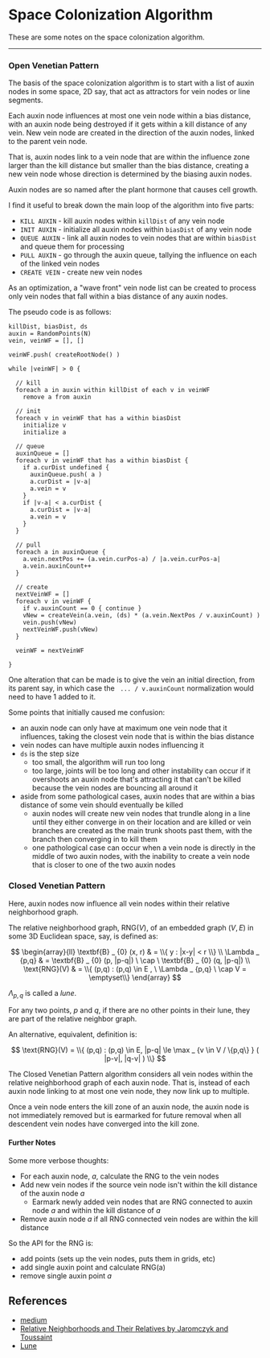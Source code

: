Space Colonization Algorithm
===

These are some notes on the space colonization algorithm.

---

### Open Venetian Pattern

The basis of the space colonization algorithm is to start with
a list of auxin nodes in some space, 2D say, that act as attractors
for vein nodes or line segments.

Each auxin node influences at most one vein node within a bias distance,
with an auxin node being destroyed if it gets within a kill distance of
any vein.
New vein node are created in the direction of the auxin nodes,
linked to the parent vein node.

That is, auxin nodes link to a vein node that are within the influence
zone larger than the kill distance but smaller than the bias distance,
creating a new vein node whose direction is determined by the biasing
auxin nodes.

Auxin nodes are so named after the plant hormone that causes cell
growth.


I find it useful to break down the main loop of the algorithm into five parts:

* `KILL AUXIN` - kill auxin nodes within `killDist` of any vein node
* `INIT AUXIN` - initialize all auxin nodes within `biasDist` of any vein node
* `QUEUE AUXIN` - link all auxin nodes to vein nodes that are within `biasDist` and queue them for processing
* `PULL AUXIN` - go through the auxin queue, tallying the influence on each of the linked vein nodes
* `CREATE VEIN` - create new vein nodes

As an optimization, a "wave front" vein node list can be created to process only vein nodes
that fall within a bias distance of any auxin nodes.


The pseudo code is as follows:

```
killDist, biasDist, ds
auxin = RandomPoints(N)
vein, veinWF = [], []

veinWF.push( createRootNode() )

while |veinWF| > 0 {

  // kill
  foreach a in auxin within killDist of each v in veinWF
    remove a from auxin

  // init
  foreach v in veinWF that has a within biasDist
    initialize v
    initialize a

  // queue
  auxinQueue = []
  foreach v in veinWF that has a within biasDist {
    if a.curDist undefined {
      auxinQueue.push( a )
      a.curDist = |v-a|
      a.vein = v
    }
    if |v-a| < a.curDist {
      a.curDist = |v-a|
      a.vein = v
    }
  }
  
  // pull
  foreach a in auxinQueue {
    a.vein.nextPos += (a.vein.curPos-a) / |a.vein.curPos-a|
    a.vein.auxinCount++
  }

  // create
  nextVeinWF = []
  foreach v in veinWF {
    if v.auxinCount == 0 { continue }
    vNew = createVein(a.vein, (ds) * (a.vein.NextPos / v.auxinCount) )
    vein.push(vNew)
    nextVeinWF.push(vNew)
  }

  veinWF = nextVeinWF

}
```

One alteration that can be made is to give the vein an initial direction,
from its parent say, in which case the ` ... / v.auxinCount` normalization would need to
have 1 added to it.


Some points that initially caused me confusion:

* an auxin node can only have at maximum one vein node that it influences,
  taking the closest vein node that is within the bias distance
* vein nodes can have multiple auxin nodes influencing it
* `ds` is the step size
  - too small, the algorithm will run too long
  - too large, joints will be too long and other instability can occur if it
    overshoots an auxin node that's attracting it that can't be killed because
    the vein nodes are bouncing all around it
* aside from some pathological cases, auxin nodes that are within a bias distance
  of some vein should eventually be killed
  - auxin nodes will create new vein nodes that trundle along in a line until they
    either converge in on their location and are killed or vein branches are created
    as the main trunk shoots past them, with the branch then converging in to kill them
  - one pathological case can occur when a vein node is directly in the middle of two
    auxin nodes, with the inability to create a vein node that is closer to one of
    the two auxin nodes
  

### Closed Venetian Pattern

Here, auxin nodes now influence all vein nodes within their relative neighborhood graph.

The relative neighborhood graph, $\text{RNG}(V)$,
of an embedded graph $(V,E)$ in some 3D Euclidean space, say,
is defined as:

$$
\begin{array}{ll}
\textbf{B} _ {0} (x, r) & = \\{ y : |x-y| < r \\} \\
\Lambda _ {p,q} & = \textbf{B} _ {0} (p, |p-q|) \ \cap \ \textbf{B} _ {0} (q, |p-q|) \\
\text{RNG}(V) & = \\{ (p,q) : (p,q) \in E , \ \Lambda _ {p,q} \ \cap V = \emptyset\\}
\end{array}
$$

$\Lambda _ {p,q}$ is called a *lune*.

For any two points, $p$ and $q$, if there are no other points in their lune, they are part
of the relative neighbor graph.

An alternative, equivalent, definition is:

$$
\text{RNG}(V) = \\{ (p,q) : (p,q) \in E, |p-q| \le \max  _ {v \in V / \{p,q\} } ( |p-v|, |q-v| ) \\}
$$

The Closed Venetian Pattern algorithm considers all vein nodes within the relative neighborhood
graph of each auxin node.
That is, instead of each auxin node linking to at most one vein node, they now link up to multiple.

Once a vein node enters the kill zone of an auxin node, the auxin node is not immediately removed
but is earmarked for future removal when all descendent vein nodes have converged into the kill zone.


#### Further Notes

Some more verbose thoughts:

* For each auxin node, $a$, calculate the RNG to the vein nodes
* Add new vein nodes if the source vein node isn't within the kill distance of the auxin
  node $a$
  - Earmark newly added vein nodes that are RNG connected to auxin node $a$ and within the
    kill distance of $a$
* Remove auxin node $a$ if all RNG connected vein nodes are within the kill distance

So the API for the RNG is:

* add points (sets up the vein nodes, puts them in grids, etc)
* add single auxin point and calculate RNG(a)
* remove single auxin point $a$

References
---

* [medium](https://medium.com/@jason.webb/space-colonization-algorithm-in-javascript-6f683b743dc5)
* [Relative Neighborhoods and Their Relatives by Jaromczyk and Toussaint](https://cgm.cs.mcgill.ca/~godfried/publications/proximity.survey.pdf)
* [Lune](https://en.wikipedia.org/wiki/Lune_%28geometry%29)
